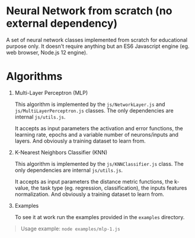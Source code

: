 # Neural Network from scratch (no external dependency)

A set of neural network classes implemented from scratch for educational purpose only. It doesn't require anything but an ES6 Javascript engine (eg. web browser, Node.js 12 engine).

# Algorithms

1. Multi-Layer Perceptron (MLP)

   This algorithm is implemented by the `js/NetworkLayer.js` and `js/MultiLayerPerceptron.js` classes. The only dependencies are internal `js/utils.js`.
   
   It accepts as input parameters the activation and error functions, the learning rate, epochs and a variable number of neurons/inputs and layers. And obviously a training dataset to learn from.

3. K-Nearest Neighbors Classifier (KNN)

   This algorithm is implemented by the `js/KNNClassifier.js` class. The only dependencies are internal `js/utils.js`.

   It accepts as input parameters the distance metric functions, the k-value, the task type (eg. regression, classification), the inputs features normalization. And obviously a training dataset to learn from.

5. Examples

   To see it at work run the examples provided in the `examples` directory.

> Usage example:
> `node examples/mlp-1.js`
